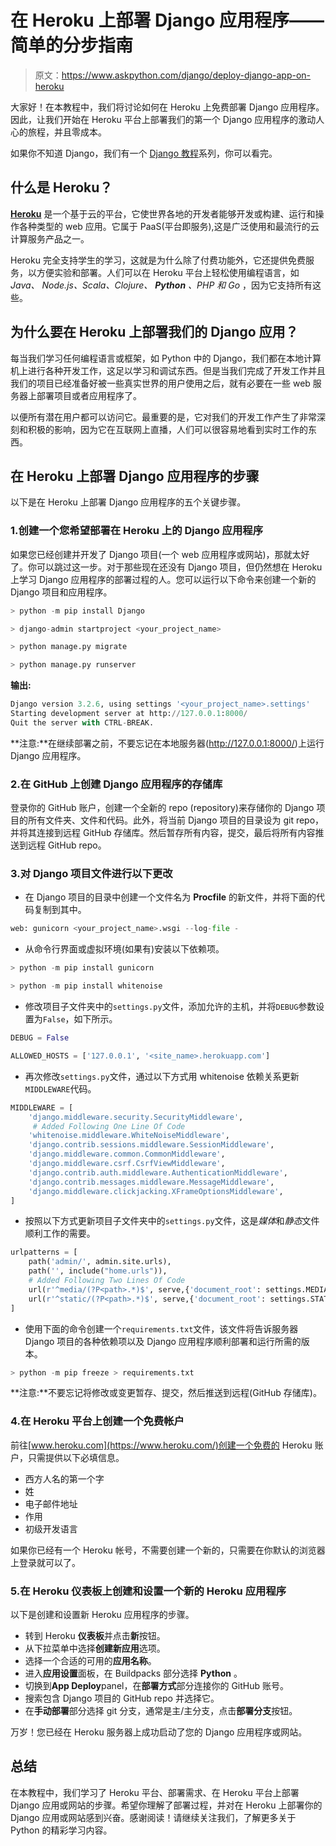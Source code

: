 # 在 Heroku 上部署 Django 应用程序——简单的分步指南

> 原文：<https://www.askpython.com/django/deploy-django-app-on-heroku>

大家好！在本教程中，我们将讨论如何在 Heroku 上免费部署 Django 应用程序。因此，让我们开始在 Heroku 平台上部署我们的第一个 Django 应用程序的激动人心的旅程，并且零成本。

如果你不知道 Django，我们有一个 [Django 教程](https://www.askpython.com/django/django-forms)系列，你可以看完。

## 什么是 Heroku？

**[Heroku](https://heroku.com)** 是一个基于云的平台，它使世界各地的开发者能够开发或构建、运行和操作各种类型的 web 应用。它属于 PaaS(平台即服务),这是广泛使用和最流行的云计算服务产品之一。

Heroku 完全支持学生的学习，这就是为什么除了付费功能外，它还提供免费服务，以方便实验和部署。人们可以在 Heroku 平台上轻松使用编程语言，如 *Java、* *Node.js、Scala、Clojure、 **Python** 、PHP 和 Go* ，因为它支持所有这些。

## 为什么要在 Heroku 上部署我们的 Django 应用？

每当我们学习任何编程语言或框架，如 Python 中的 Django，我们都在本地计算机上进行各种开发工作，这足以学习和调试东西。但是当我们完成了开发工作并且我们的项目已经准备好被一些真实世界的用户使用之后，就有必要在一些 web 服务器上部署项目或者应用程序了。

以便所有潜在用户都可以访问它。最重要的是，它对我们的开发工作产生了非常深刻和积极的影响，因为它在互联网上直播，人们可以很容易地看到实时工作的东西。

## 在 Heroku 上部署 Django 应用程序的步骤

以下是在 Heroku 上部署 Django 应用程序的五个关键步骤。

### 1.创建一个您希望部署在 Heroku 上的 Django 应用程序

如果您已经创建并开发了 Django 项目(一个 web 应用程序或网站)，那就太好了。你可以跳过这一步。对于那些现在还没有 Django 项目，但仍然想在 Heroku 上学习 Django 应用程序的部署过程的人。您可以运行以下命令来创建一个新的 Django 项目和应用程序。

```py
> python -m pip install Django

```

```py
> django-admin startproject <your_project_name>

```

```py
> python manage.py migrate

```

```py
> python manage.py runserver

```

**输出:**

```py
Django version 3.2.6, using settings '<your_project_name>.settings'
Starting development server at http://127.0.0.1:8000/
Quit the server with CTRL-BREAK.

```

**注意:**在继续部署之前，不要忘记在本地服务器(http://127.0.0.1:8000/)上运行 Django 应用程序。

### 2.在 GitHub 上创建 Django 应用程序的存储库

登录你的 GitHub 账户，创建一个全新的 repo (repository)来存储你的 Django 项目的所有文件夹、文件和代码。此外，将当前 Django 项目的目录设为 git repo，并将其连接到远程 GitHub 存储库。然后暂存所有内容，提交，最后将所有内容推送到远程 GitHub repo。

### 3.对 Django 项目文件进行以下更改

*   在 Django 项目的目录中创建一个文件名为 **Procfile** 的新文件，并将下面的代码复制到其中。

```py
web: gunicorn <your_project_name>.wsgi --log-file -

```

*   从命令行界面或虚拟环境(如果有)安装以下依赖项。

```py
> python -m pip install gunicorn

```

```py
> python -m pip install whitenoise

```

*   修改项目子文件夹中的`settings.py`文件，添加允许的主机，并将`DEBUG`参数设置为`False`，如下所示。

```py
DEBUG = False

ALLOWED_HOSTS = ['127.0.0.1', '<site_name>.herokuapp.com']

```

*   再次修改`settings.py`文件，通过以下方式用 whitenoise 依赖关系更新`MIDDLEWARE`代码。

```py
MIDDLEWARE = [
    'django.middleware.security.SecurityMiddleware',
     # Added Following One Line Of Code
    'whitenoise.middleware.WhiteNoiseMiddleware', 
    'django.contrib.sessions.middleware.SessionMiddleware',
    'django.middleware.common.CommonMiddleware',
    'django.middleware.csrf.CsrfViewMiddleware',
    'django.contrib.auth.middleware.AuthenticationMiddleware',
    'django.contrib.messages.middleware.MessageMiddleware',
    'django.middleware.clickjacking.XFrameOptionsMiddleware',
]

```

*   按照以下方式更新项目子文件夹中的`settings.py`文件，这是*媒体*和*静态*文件顺利工作的需要。

```py
urlpatterns = [
    path('admin/', admin.site.urls),
    path('', include("home.urls")),
    # Added Following Two Lines Of Code
    url(r'^media/(?P<path>.*)$', serve,{'document_root': settings.MEDIA_ROOT}), 
    url(r'^static/(?P<path>.*)$', serve,{'document_root': settings.STATIC_ROOT}), 
]

```

*   使用下面的命令创建一个`requirements.txt`文件，该文件将告诉服务器 Django 项目的各种依赖项以及 Django 应用程序顺利部署和运行所需的版本。

```py
> python -m pip freeze > requirements.txt

```

**注意:**不要忘记将修改或变更暂存、提交，然后推送到远程(GitHub 存储库)。

### 4.在 Heroku 平台上创建一个免费帐户

前往[www.heroku.com](https://www.heroku.com/)创建一个免费的 Heroku 账户，只需提供以下必填信息。

*   西方人名的第一个字
*   姓
*   电子邮件地址
*   作用
*   初级开发语言

如果你已经有一个 Heroku 帐号，不需要创建一个新的，只需要在你默认的浏览器上登录就可以了。

### 5.在 Heroku 仪表板上创建和设置一个新的 Heroku 应用程序

以下是创建和设置新 Heroku 应用程序的步骤。

*   转到 Heroku **仪表板**并点击**新**按钮。
*   从下拉菜单中选择**创建新应用**选项。
*   选择一个合适的可用的**应用名称**。
*   进入**应用设置**面板，在 Buildpacks 部分选择 **Python** 。
*   切换到**App Deploy**panel，在**部署方式**部分连接你的 GitHub 账号。
*   搜索包含 Django 项目的 GitHub repo 并选择它。
*   在**手动部署**部分选择 git 分支，通常是主/主分支，点击**部署分支**按钮。

万岁！您已经在 Heroku 服务器上成功启动了您的 Django 应用程序或网站。

## 总结

在本教程中，我们学习了 Heroku 平台、部署需求、在 Heroku 平台上部署 Django 应用或网站的步骤。希望你理解了部署过程，并对在 Heroku 上部署你的 Django 应用或网站感到兴奋。感谢阅读！请继续关注我们，了解更多关于 Python 的精彩学习内容。